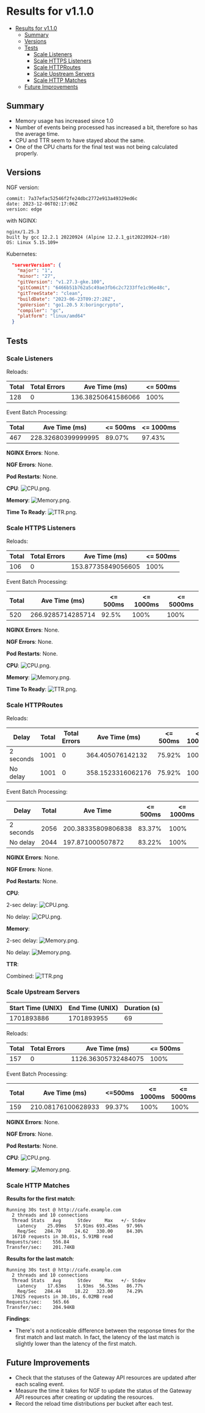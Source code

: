 # Results for v1.1.0

<!-- TOC -->
- [Results for v1.1.0](#results-for-v110)
  - [Summary](#summary)
  - [Versions](#versions)
  - [Tests](#tests)
    - [Scale Listeners](#scale-listeners)
    - [Scale HTTPS Listeners](#scale-https-listeners)
    - [Scale HTTPRoutes](#scale-httproutes)
    - [Scale Upstream Servers](#scale-upstream-servers)
    - [Scale HTTP Matches](#scale-http-matches)
  - [Future Improvements](#future-improvements)
<!-- TOC -->

## Summary

- Memory usage has increased since 1.0
- Number of events being processed has increased a bit, therefore so has the average time.
- CPU and TTR seem to have stayed about the same.
- One of the CPU charts for the final test was not being calculated properly.

## Versions

NGF version:

```text
commit: 7a37efac52546f2fe24dbc2772e913a49329ed6c
date: 2023-12-06T02:17:06Z
version: edge
```

with NGINX:

```text
nginx/1.25.3
built by gcc 12.2.1 20220924 (Alpine 12.2.1_git20220924-r10)
OS: Linux 5.15.109+
```

Kubernetes:

```json
  "serverVersion": {
    "major": "1",
    "minor": "27",
    "gitVersion": "v1.27.3-gke.100",
    "gitCommit": "6466b51b762a5c49ae3fb6c2c7233ffe1c96e48c",
    "gitTreeState": "clean",
    "buildDate": "2023-06-23T09:27:28Z",
    "goVersion": "go1.20.5 X:boringcrypto",
    "compiler": "gc",
    "platform": "linux/amd64"
  }
```

## Tests

### Scale Listeners

Reloads:

| Total | Total Errors | Ave Time (ms)      | <= 500ms |
|-------|--------------|--------------------|----------|
| 128   | 0            | 136.38250641586066 | 100%     |


Event Batch Processing:

| Total | Ave Time (ms)      | <= 500ms | <= 1000ms |
|-------|--------------------|----------|-----------|
| 467   | 228.32680399999995 | 89.07%   | 97.43%    |

**NGINX Errors**: None.

**NGF Errors**: None.

**Pod Restarts**: None.

**CPU**: ![CPU.png](/tests/scale/results/1.1.0/TestScale_Listeners/CPU.png).

**Memory**: ![Memory.png](/tests/scale/results/1.1.0/TestScale_Listeners/Memory.png).

**Time To Ready**: ![TTR.png](/tests/scale/results/1.1.0/TestScale_Listeners/TTR.png).

### Scale HTTPS Listeners

Reloads:

| Total | Total Errors | Ave Time (ms)      | <= 500ms |
|-------|--------------|--------------------|----------|
| 106   | 0            | 153.87735849056605 | 100%     |


Event Batch Processing:

| Total | Ave Time (ms)      | <= 500ms | <= 1000ms | <= 5000ms |
|-------|--------------------|----------|-----------|-----------|
| 520   | 266.9285714285714  | 92.5%    | 100%      | 100%      |


**NGINX Errors**: None.

**NGF Errors**: None.

**Pod Restarts**: None.

**CPU**: ![CPU.png](/tests/scale/results/1.1.0/TestScale_HTTPSListeners/CPU.png).

**Memory**: ![Memory.png](/tests/scale/results/1.1.0/TestScale_HTTPSListeners/Memory.png).

**Time To Ready**: ![TTR.png](/tests/scale/results/1.1.0/TestScale_HTTPSListeners/TTR.png).

### Scale HTTPRoutes

Reloads:

| Delay     | Total | Total Errors | Ave Time (ms)     | <= 500ms | <= 1000ms |
|-----------|-------|--------------|-------------------|----------|-----------|
| 2 seconds | 1001  | 0            | 364.405076142132  | 75.92%   | 100%      |
| No delay  | 1001  | 0            | 358.1523316062176 | 75.92%   | 100%      |


Event Batch Processing:

| Delay     | Total | Ave Time           | <= 500ms | <= 1000ms |
|-----------|-------|--------------------|----------|-----------|
| 2 seconds | 2056  | 200.38335809806838 | 83.37%   | 100%      |
| No delay  | 2044  | 197.871000507872   | 83.22%   | 100%      |


**NGINX Errors**: None.

**NGF Errors**: None.

**Pod Restarts**: None.

**CPU**:

2-sec delay:
![CPU.png](/tests/scale/results/1.1.0/TestScale_HTTPRoutes/CPU.png).

No delay:
![CPU.png](/tests/scale/results/1.1.0/TestScale_HTTPRoutes/CPU-no-delay.png).

**Memory**:

2-sec delay:
![Memory.png](/tests/scale/results/1.1.0/TestScale_HTTPRoutes/Memory.png).

No delay:
![Memory.png](/tests/scale/results/1.1.0/TestScale_HTTPRoutes/Memory-no-delay.png).

**TTR**:

Combined:
![TTR.png](/tests/scale/results/1.1.0/TestScale_HTTPRoutes/TTR.png)

### Scale Upstream Servers

| Start Time (UNIX) | End Time (UNIX) | Duration (s) |
|-------------------|-----------------|--------------|
| 1701893886        | 1701893955      | 69           |

Reloads:

| Total | Total Errors | Ave Time (ms)       | <= 500ms |
|-------|--------------|---------------------|----------|
| 157   | 0            | 1126.36305732484075 | 100%     |

Event Batch Processing:

| Total | Ave Time (ms)      | <=500ms | <= 1000ms | <= 5000ms |
|-------|--------------------|---------|-----------|-----------|
| 159   | 210.08176100628933 | 99.37%  | 100%      | 100%      |

**NGINX Errors**: None.

**NGF Errors**: None.

**Pod Restarts**: None.

**CPU**: ![CPU.png](/tests/scale/results/1.1.0/TestScale_UpstreamServers/CPU.png).

**Memory**: ![Memory.png](/tests/scale/results/1.1.0/TestScale_UpstreamServers/Memory.png).

### Scale HTTP Matches

**Results for the first match**:

```text
Running 30s test @ http://cafe.example.com
  2 threads and 10 connections
  Thread Stats   Avg      Stdev     Max   +/- Stdev
    Latency    25.09ms   57.91ms 693.45ms   97.96%
    Req/Sec   284.70     24.62   330.00     84.30%
  16710 requests in 30.01s, 5.91MB read
Requests/sec:    556.84
Transfer/sec:    201.74KB
```

**Results for the last match**:

```text
Running 30s test @ http://cafe.example.com
  2 threads and 10 connections
  Thread Stats   Avg      Stdev     Max   +/- Stdev
    Latency    17.63ms    1.93ms  56.53ms   86.77%
    Req/Sec   284.44     18.22   323.00     74.29%
  17025 requests in 30.10s, 6.02MB read
Requests/sec:    565.66
Transfer/sec:    204.94KB
```

**Findings**:

- There's not a noticeable difference between the response times for the first match and last match. In
fact, the latency of the last match is slightly lower than the latency of the first match.

## Future Improvements

- Check that the statuses of the Gateway API resources are updated after each scaling event.
- Measure the time it takes for NGF to update the status of the Gateway API resources after creating or updating the resources.
- Record the reload time distributions per bucket after each test.
